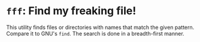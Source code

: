 # `fff`: Find my freaking file!

This utility finds files or directories with names that match the given pattern.
Compare it to GNU's `find`.
The search is done in a breadth-first manner.

[//]: # (TODO: Finish.)
